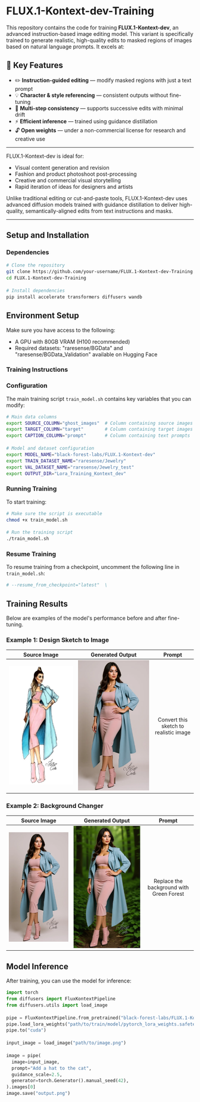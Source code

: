 # FLUX.1-Kontext-dev-Training

This repository contains the code for training **FLUX.1-Kontext-dev**, an advanced instruction-based image editing model. This variant is specifically trained to generate realistic, high-quality edits to masked regions of images based on natural language prompts. It excels at:

## 🧠 Key Features

- ✏️ **Instruction-guided editing** — modify masked regions with just a text prompt  
- 💡 **Character & style referencing** — consistent outputs without fine-tuning  
- 🔁 **Multi-step consistency** — supports successive edits with minimal drift  
- ⚡ **Efficient inference** — trained using guidance distillation  
- 🔓 **Open weights** — under a non-commercial license for research and creative use

---

FLUX.1-Kontext-dev is ideal for:

- Visual content generation and revision  
- Fashion and product photoshoot post-processing  
- Creative and commercial visual storytelling  
- Rapid iteration of ideas for designers and artists

Unlike traditional editing or cut-and-paste tools, FLUX.1-Kontext-dev uses advanced diffusion models trained with guidance distillation to deliver high-quality, semantically-aligned edits from text instructions and masks.

---

## Setup and Installation

### Dependencies

```bash
# Clone the repository
git clone https://github.com/your-username/FLUX.1-Kontext-dev-Training.git
cd FLUX.1-Kontext-dev-Training

# Install dependencies
pip install accelerate transformers diffusers wandb
```
## Environment Setup

Make sure you have access to the following:
- A GPU with 80GB VRAM (H100 recommended)
- Required datasets: "raresense/BGData" and "raresense/BGData_Validation" available on Hugging Face

### Training Instructions

### Configuration

The main training script `train_model.sh` contains key variables that you can modify:

```bash
# Main data columns
export SOURCE_COLUMN="ghost_images"  # Column containing source images
export TARGET_COLUMN="target"        # Column containing target images
export CAPTION_COLUMN="prompt"       # Column containing text prompts

# Model and dataset configuration
export MODEL_NAME="black-forest-labs/FLUX.1-Kontext-dev"
export TRAIN_DATASET_NAME="raresense/Jewelry"
export VAL_DATASET_NAME="raresense/Jewelry_test"
export OUTPUT_DIR="Lora_Training_Kontext_dev"
```

### Running Training

To start training:

```bash
# Make sure the script is executable
chmod +x train_model.sh

# Run the training script
./train_model.sh
```

### Resume Training

To resume training from a checkpoint, uncomment the following line in `train_model.sh`:

```bash
# --resume_from_checkpoint="latest"  \
```

## Training Results

Below are examples of the model's performance before and after fine-tuning.

### Example 1: Design Sketch to Image

| Source Image | Generated Output | Prompt |
|:------------:|:---------------------:|:----------------:|
| ![Input](utilities/12728447551bf9ddce4823acfcf98554.jpg) | ![Output](utilities/image_-_2025-07-07T115303.426.webp) | Convert this sketch to realistic image |

### Example 2: Background Changer

| Source Image | Generated Output | Prompt |
|:------------:|:---------------------:|:----------------:|
| ![Input](utilities/image_-_2025-07-07T115303.426.webp) | ![Output](utilities/835c3962-08b6-4357-ab02-7a796d44ed94.jpeg) | Replace the background with Green Forest |


## Model Inference

After training, you can use the model for inference:

```python
import torch
from diffusers import FluxKontextPipeline
from diffusers.utils import load_image

pipe = FluxKontextPipeline.from_pretrained("black-forest-labs/FLUX.1-Kontext-dev", torch_dtype=torch.bfloat16)
pipe.load_lora_weights("path/to/train/model/pytorch_lora_weights.safetensors")
pipe.to("cuda")

input_image = load_image("path/to/image.png")

image = pipe(
  image=input_image,
  prompt="Add a hat to the cat",
  guidance_scale=2.5,
  generator=torch.Generator().manual_seed(42),
).images[0]
image.save("output.png")
